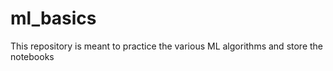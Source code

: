 # ml_basics

This repository is meant to practice the various ML algorithms and store the notebooks
